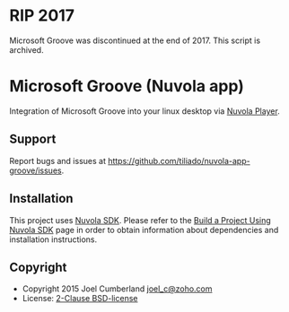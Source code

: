 RIP 2017
========

Microsoft Groove was discontinued at the end of 2017. This script is archived.

Microsoft Groove (Nuvola app)
=============================

Integration of Microsoft Groove into your linux desktop via
[Nuvola Player](https://github.com/tiliado/nuvolaplayer).
 
Support
-------

Report bugs and issues at <https://github.com/tiliado/nuvola-app-groove/issues>.

Installation
------------

This project uses [Nuvola SDK](https://github.com/tiliado/nuvolasdk#create-new-project). Please refer to
the [Build a Project Using Nuvola SDK](https://github.com/tiliado/nuvolasdk#build-a-project-using-nuvola-sdk)
page in order to obtain information about dependencies and installation instructions.

Copyright
---------

  - Copyright 2015 Joel Cumberland <joel_c@zoho.com>
  - License: [2-Clause BSD-license](./LICENSE-BSD.txt)
